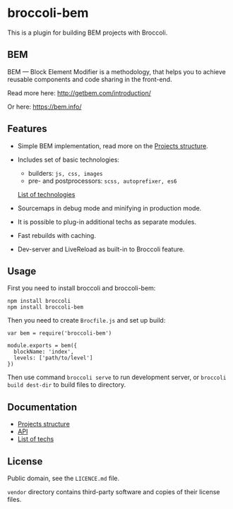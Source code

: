 # broccoli-bem

This is a plugin for building BEM projects with Broccoli.

## BEM

BEM — Block Element Modifier is a methodology,
that helps you to achieve reusable components and code sharing in the front-end.

Read more here:
http://getbem.com/introduction/

Or here:
https://bem.info/

## Features

* Simple BEM implementation, read more on the [Projects structure](#).
* Includes set of basic technologies:
	* builders: `js, css, images`
	* pre- and postprocessors: `scss, autoprefixer, es6`
	
	[List of technologies](#)
* Sourcemaps in debug mode and minifying in production mode.
* It is possible to plug-in additional techs as separate modules.
* Fast rebuilds with caching.
* Dev-server and LiveReload as built-in to Broccoli feature.

## Usage

First you need to install broccoli and broccoli-bem:

```
npm install broccoli
npm install broccoli-bem
```

Then you need to create `Brocfile.js` and set up build:

```
var bem = require('broccoli-bem')

module.exports = bem({
  blockName: 'index',
  levels: ['path/to/level']
})
```

Then use command `broccoli serve` to run development server,
or `broccoli build dest-dir` to build files to directory.

## Documentation

* [Projects structure](#)
* [API](#)
* [List of techs](#)

## License

Public domain, see the `LICENCE.md` file.

`vendor` directory contains third-party software and copies of their license files.
